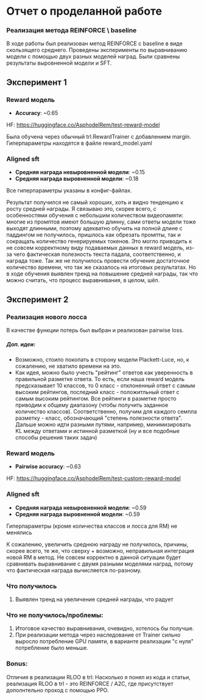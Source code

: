 # Отчет о проделанной работе

### Реализация метода REINFORCE \ baseline
В ходе работы был реализован метод REINFORCE с baseline в виде скользящего среднего. Проведены эксперименты по выравниванию модели с помощью двух разных моделей наград. Были сравнены результаты выровненной модели и SFT.


## Эксперимент 1
### Reward модель
- **Accuracy**: ~0.65

HF: https://huggingface.co/AsphodelRem/test-reward-model

Была обучена через обычный trl.RewardTrainer с добавлением margin.
Гиперпараметры находятся в файле reward_model.yaml

### Aligned sft
- **Средняя награда невыровненной модели**: ~0.15 
- **Средняя награда выровненной модели**: ~0.18

Все гиперпараметры указаны в конфиг-файлах.

Результат получился не самый хороших, хоть и видно тенденцию к росту средней награды. Я связываю это, скорее всего, с особенностями обучения с небольшим количеством видеопамяти: многие из промптов имеют большую длинну, сами ответы модели тоже выходят длинными, поэтому адекватно обучить на полной длине с паддингом не получилось, пришлось как обрезать промпты, так и сокращать количество генерируемых токенов. Это могло приводить к не совсем корректному виду подаваемых данных в reward модель, из-за чего фактическая полезность текста падала, соответственно, и награда тоже. Так же не получилось провести обучение достаточное количество времени, что так же сказалось на итоговых результатах. Но в ходе обучения выявлен тренд на повышение средней награды, так что можно считать, что процесс выравнивания, в целом, шёл.

## Эксперимент 2
### Реализация нового лосса

В качестве функции потерь был выбран и реализован pairwise loss.


##### Доп. идеи:
- Возможно, стоило покопать в сторону модели Plackett-Luce, но, к сожалению, не хватило времени на это.
- Как идея, можно было учесть "рейтинг" ответов как уверенность в правильной разметке ответа. То есть, если наша reward модель предсказывает 10 классов, то 0 класс - отклоненный ответ с самым высоким рейтингов, последний класс - положитльный ответ с самым высоким рейтингом. Все рейтинги в разметке просто приводим к общему диапазону (чтобы получить заданное количество классов). Соответственно, получим для каждого семпла разметку - класс, обозначающий "степень полезности ответа". 
Дальше можно идти разными путями, например, минимизировать KL между ответами и истинной разметкой (ну и все подобные способы решения таких задач)

### Reward модель
- **Pairwise accuracy**: ~0.63

HF: https://huggingface.co/AsphodelRem/test-custom-reward-model

### Aligned sft
- **Средняя награда невыровненной модели**: ~0.59
- **Средняя награда выровненной модели**: ~0.59 

Гиперпараметры (кроме количества классов и лосса для RM) не менялись

К сожалению, увеличить среднюю награду не получилось, причины, скорее всего, те же, что сверху + возможно, неправильная интеграция новой RM в метод.
Не совсем корректно в данной ситуации будет сравнивать выравнивание с двумя разными моделями наград, потому что фактическая награда вычисляется по-разному.


### Что получилось
1. Выявлен тренд на увеличение средней награды, что радует

### Что не получилось/проблемы:
1. Итоговое качество выравнивания, очевидно, хотелось бы получше. 
2. При реализации метода через наследование от Trainer сильно выросло потребление GPU памяти, в варианте реализации "с нуля" потребление было меньше.


### Bonus:
Отличия в реализации RLOO в trl:
Насколько я понял из кода и статьи, реализация RLOO в trl - это REINFORCE / A2C, где присутствует дополнтельно проход с помощью PPO.

